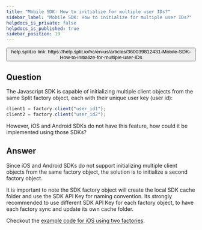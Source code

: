```yaml
---
title: "Mobile SDK: How to initialize for multiple user IDs?"
sidebar_label: "Mobile SDK: How to initialize for multiple user IDs?"
helpdocs_is_private: false
helpdocs_is_published: true
sidebar_position: 19
---
```


<p>
  <button style={{borderRadius:'8px', border:'1px', fontFamily:'Courier New', fontWeight:'800', textAlign:'left'}}> help.split.io link: https://help.split.io/hc/en-us/articles/360039812431-Mobile-SDK-How-to-initialize-for-multiple-user-IDs </button>
</p>

## Question

The Javascript SDK is capable of initializing multiple client objects from the same Split factory object, each with their unique user key (user id):

```javascript
client1 = factory.client("user_id1");
client2 = factory.client("user_id2");
```

However, iOS and Android SDKs do not have this feature, how could it be implemented using those SDKs?

## Answer

Since iOS and Android SDKs do not support initializing multiple client objects from the same factory object, the solution is to initialize a second factory object.

It is important to note the SDK factory object will create the local SDK cache folder and use the SDK API Key for naming convention. Its strongly recommended to use different SDK API Key for each factory object, to have each factory sync and update its own cache folder.

Checkout the [example code for iOS using two factories](https://help.split.io/hc/en-us/articles/360030632172).